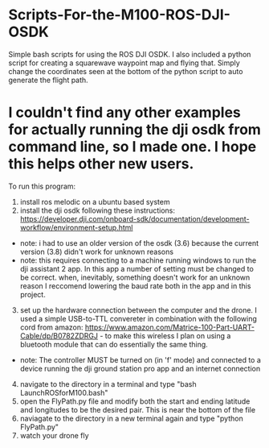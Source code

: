 # Scripts-For-the-M100-ROS-DJI-OSDK
Simple bash scripts for using the ROS DJI OSDK. I also included a python script for creating a squarewave waypoint map and flying that.
Simply change the coordinates seen at the bottom of the python script to auto generate the flight path.

# I couldn't find any other examples for actually running the dji osdk from command line, so I made one. I hope this helps other new users.
To run this program:
1) install ros melodic on a ubuntu based system
2) install the dji osdk following these instructions: 
https://developer.dji.com/onboard-sdk/documentation/development-workflow/environment-setup.html
  - note: i had to use an older version of the osdk (3.6) because the current version (3.8) didn't work for unknown reasons
  - note: this requires connecting to a machine running windows to run the dji assistant 2 app. In this app a number of setting must be changed to be correct. when, inevitably, something doesn't work for an unknown reason I reccomend lowering the baud rate both in the app and in this project. 
3) set up the hardware connection between the computer and the drone. I used a simple USB-to-TTL convereter in combination with the following cord from amazon: https://www.amazon.com/Matrice-100-Part-UART-Cable/dp/B0782ZDRGJ  - to make this wireless I plan on using a bluetooth module that can do essentially the same thing. 
  - note: The controller MUST be turned on (in 'f' mode) and connected to a device running the dji ground station pro app and an internet connection
4) navigate to the directory in a terminal and type "bash LaunchROSforM100.bash"
5) open the FlyPath.py file and modify both the start and ending latitude and longitudes to be the desired pair. This is near the bottom of the file
6) naviagate to the directory in a new terminal again and type "python FlyPath.py"
7) watch your drone fly
